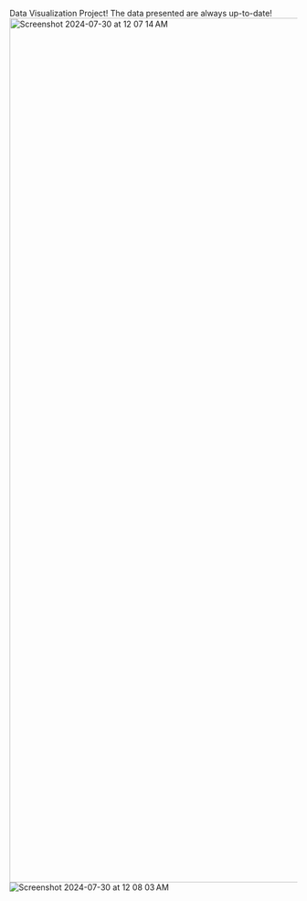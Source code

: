 Data Visualization Project! The data presented are always up-to-date!
<img width="1512" alt="Screenshot 2024-07-30 at 12 07 14 AM" src="https://github.com/user-attachments/assets/cc9d8389-e124-45df-99e6-aaa819e23d15">
![Screenshot 2024-07-30 at 12 08 03 AM](https://github.com/user-attachments/assets/e461509e-f8c0-44e4-b466-df65700597f1)
